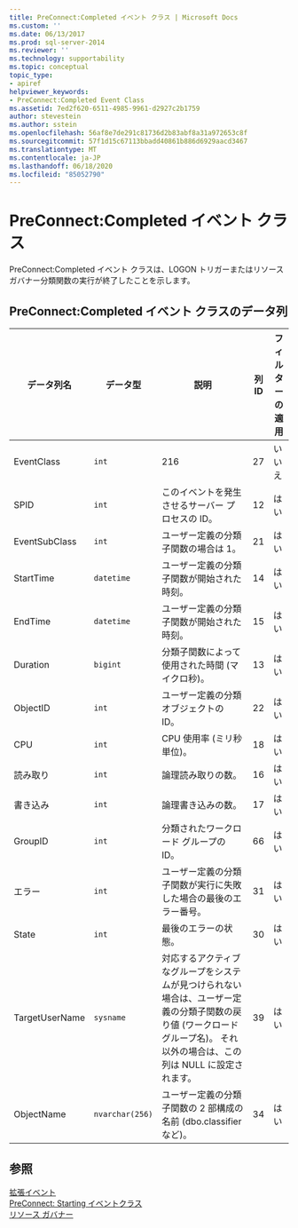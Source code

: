 ```yaml
---
title: PreConnect:Completed イベント クラス | Microsoft Docs
ms.custom: ''
ms.date: 06/13/2017
ms.prod: sql-server-2014
ms.reviewer: ''
ms.technology: supportability
ms.topic: conceptual
topic_type:
- apiref
helpviewer_keywords:
- PreConnect:Completed Event Class
ms.assetid: 7ed2f620-6511-4985-9961-d2927c2b1759
author: stevestein
ms.author: sstein
ms.openlocfilehash: 56af8e7de291c81736d2b83abf8a31a972653c8f
ms.sourcegitcommit: 57f1d15c67113bbadd40861b886d6929aacd3467
ms.translationtype: MT
ms.contentlocale: ja-JP
ms.lasthandoff: 06/18/2020
ms.locfileid: "85052790"
---
```

# <a name="preconnectcompleted-event-class"></a>PreConnect:Completed イベント クラス
  PreConnect:Completed イベント クラスは、LOGON トリガーまたはリソース ガバナー分類関数の実行が終了したことを示します。  
  
## <a name="preconnectcompleted-event-class-data-columns"></a>PreConnect:Completed イベント クラスのデータ列  
  
|データ列名|データ型|説明|列 ID|フィルターの適用|  
|----------------------|---------------|-----------------|---------------|----------------|  
|EventClass|`int`|216|27|いいえ|  
|SPID|`int`|このイベントを発生させるサーバー プロセスの ID。|12|はい|  
|EventSubClass|`int`|ユーザー定義の分類子関数の場合は 1。|21|はい|  
|StartTime|`datetime`|ユーザー定義の分類子関数が開始された時刻。|14|はい|  
|EndTime|`datetime`|ユーザー定義の分類子関数が開始された時刻。|15|はい|  
|Duration|`bigint`|分類子関数によって使用された時間 (マイクロ秒)。|13|はい|  
|ObjectID|`int`|ユーザー定義の分類オブジェクトの ID。|22|はい|  
|CPU|`int`|CPU 使用率 (ミリ秒単位)。|18|はい|  
|読み取り|`int`|論理読み取りの数。|16|はい|  
|書き込み|`int`|論理書き込みの数。|17|はい|  
|GroupID|`int`|分類されたワークロード グループの ID。|66|はい|  
|エラー|`int`|ユーザー定義の分類子関数が実行に失敗した場合の最後のエラー番号。|31|はい|  
|State|`int`|最後のエラーの状態。|30|はい|  
|TargetUserName|`sysname`|対応するアクティブなグループをシステムが見つけられない場合は、ユーザー定義の分類子関数の戻り値 (ワークロード グループ名)。 それ以外の場合は、この列は NULL に設定されます。|39|はい|  
|ObjectName|`nvarchar(256)`|ユーザー定義の分類子関数の 2 部構成の名前 (dbo.classifier など)。|34|はい|  
  
## <a name="see-also"></a>参照  
 [拡張イベント](../extended-events/extended-events.md)   
 [PreConnect: Starting イベントクラス](preconnect-starting-event-class.md)   
 [リソース ガバナー](../resource-governor/resource-governor.md)  
  
  
